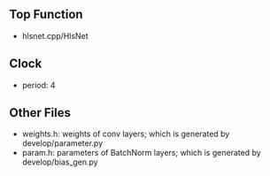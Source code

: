 ## Top Function
* hlsnet.cpp/HlsNet
## Clock
* period: 4 
## Other Files
* weights.h: weights of conv layers; which is generated by develop/parameter.py
* param.h: parameters of BatchNorm layers; which is generated by develop/bias_gen.py
